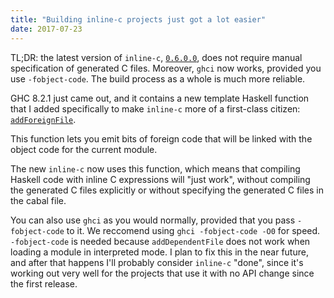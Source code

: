 ```yaml
---
title: "Building inline-c projects just got a lot easier"
date: 2017-07-23
---
```


TL;DR: the latest version of `inline-c`,
[`0.6.0.0`](http://hackage.haskell.org/package/inline-c), does not
require manual specification of generated C files. Moreover, `ghci` now
works, provided you use `-fobject-code`. The build process as a whole is
much more reliable.

GHC 8.2.1 just came out, and it contains a new template Haskell function
that I added specifically to make `inline-c` more of a first-class
citizen:
[`addForeignFile`](http://hackage.haskell.org/package/template-haskell-2.12.0.0/docs/Language-Haskell-TH-Syntax.html#v:addForeignFile).

This function lets you emit bits of foreign code that will be linked
with the object code for the current module.

The new `inline-c` now uses this function, which means that compiling
Haskell code with inline C expressions will "just work", without
compiling the generated C files explicitly or without specifying the
generated C files in the cabal file.

You can also use `ghci` as you would normally, provided that you pass
`-fobject-code` to it. We reccomend using `ghci -fobject-code -O0` for
speed. `-fobject-code` is needed because `addDependentFile` does not
work when loading a module in interpreted mode. I plan to fix this in
the near future, and after that happens I'll probably consider
`inline-c` "done", since it's working out very well for the projects
that use it with no API change since the first release.
